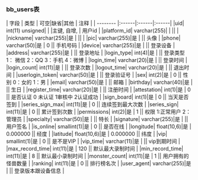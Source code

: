 ### bb_users表
  
| 字段        | 类型 | 可空|缺省|其他  | 注释 |
| -------- |:------|:------|:------|
|uid| int(11) unsigned| |   |主键, 自增, | 用户id |
|platform_id| varchar(255)| |   ||  |
|nickname| varchar(255)|是 |   ||  |
|pic| varchar(255)|是 |   || 头像 |
|phone| varchar(50)|是 |  0 || 手机号码 |
|device| varchar(255)|是 |   || 登录设备 |
|address| varchar(255)|是 |   || 登录地址 |
|login_type| int(4)|是 |   || 登录类型 1： 微信 2：QQ  3：手机 4：微博 |
|login_time| varchar(20)|是 |   || 登录时间 |
|login_count| int(11)|是 |   || 登录次数 |
|logout_time| varchar(20)|是 |   || 退出时间 |
|userlogin_token| varchar(50)|是 |   || 登录验证号 |
|sex| int(2)|是 |  0 || 性别 0：女的 1：男 |
|email| varchar(50)|是 |   || 邮箱 |
|birthday| varchar(40)|是 |   || 生日 |
|register_time| varchar(20)|是 |   || 注册时间 |
|attestation| int(1)|是 |  0 || 是否认证 0 未认证 1审核中 2认证成功 |
|sign_board| int(1)|是 |  0 || 当天是否签到 |
|series_sign_max| int(11)|是 |  0 || 连续签到最大次数 |
|series_sign| int(11)|是 |  0 || 累计签到次数 |
|permissions| int(2)|是 |  1 || 权限 1:正常用户 2：管理员 |
|specialty| varchar(50)|是 |   || 特长 |
|signature| varchar(255)|是 |   || 用户签名 |
|is_online| smallint(1)|是 |  0 || 是否在线 |
|longitude| float(10,6)|是 |  0.000000 || 经度 |
|latitude| float(10,6)|是 |  0.000000 || 纬度 |
|vip| smallint(1)|是 |  0 || 是不是VIP |
|vip_time| varchar(11)|是 |   || vip到期时间 |
|max_record_time| int(11)|是 |  120 || 默认最大录制时间 |
|min_record_time| int(11)|是 |  8 || 默认最小录制时间 |
|monster_count| int(11)|是 |  1 || 用户拥有的怪兽数量 |
|ranking| int(11)|是 |  0 || 排行榜名次 |
|user_agent| varchar(255)|是 |   || 登录版本跟设备信息 |
